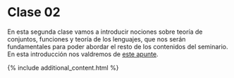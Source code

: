 # Clase 02

En esta segunda clase vamos a introducir nociones sobre teoría de conjuntos, funciones y teoría de los lenguajes, que nos serán fundamentales para poder abordar el resto de los contenidos del seminario. En esta introducción nos valdremos de [este apunte]().


{% include additional_content.html %}
